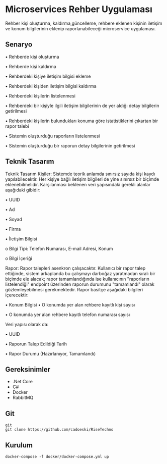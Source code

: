 # Microservices Rehber Uygulaması

Rehber kişi oluşturma, kaldırma,güncelleme, rehbere eklenen kişinin iletişim ve konum bilgilerinin eklenip raporlanabileceği microservice uygulaması.

 
## Senaryo

• Rehberde kişi oluşturma

• Rehberde kişi kaldırma

• Rehberdeki kişiye iletişim bilgisi ekleme

• Rehberdeki kişiden iletişim bilgisi kaldırma

• Rehberdeki kişilerin listelenmesi

• Rehberdeki bir kişiyle ilgili iletişim bilgilerinin de yer aldığı detay bilgilerin 
getirilmesi

• Rehberdeki kişilerin bulundukları konuma göre istatistiklerini çıkartan bir rapor 
talebi

• Sistemin oluşturduğu raporların listelenmesi

• Sistemin oluşturduğu bir raporun detay bilgilerinin getirilmesi

 ## Teknik Tasarım
 
 Teknik Tasarım
Kişiler: Sistemde teorik anlamda sınırsız sayıda kişi kaydı yapılabilecektir. Her kişiye 
bağlı iletişim bilgileri de yine sınırsız bir biçimde eklenebilmelidir.
Karşılanması beklenen veri yapısındaki gerekli alanlar aşağıdaki gibidir:

• UUID

• Ad

• Soyad

• Firma

• İletişim Bilgisi

o Bilgi Tipi: Telefon Numarası, E-mail Adresi, Konum

o Bilgi İçeriği

Rapor: Rapor talepleri asenkron çalışacaktır. Kullanıcı bir rapor talep ettiğinde, sistem 
arkaplanda bu çalışmayı darboğaz yaratmadan sıralı bir biçimde ele alacak; rapor 
tamamlandığında ise kullanıcının "raporların listelendiği" endpoint üzerinden raporun 
durumunu "tamamlandı" olarak gözlemleyebilmesi gerekmektedir.
Rapor basitçe aşağıdaki bilgileri içerecektir:

• Konum Bilgisi
• O konumda yer alan rehbere kayıtlı kişi sayısı

• O konumda yer alan rehbere kayıtlı telefon numarası sayısı

Veri yapısı olarak da:

• UUID

• Raporun Talep Edildiği Tarih

• Rapor Durumu (Hazırlanıyor, Tamamlandı)

## Gereksinimler


+ .Net Core
+  C#
+  Docker
+  RabbitMQ

## Git


```
git
git clone https://github.com/cadoeski/RiseTechno

```
 
## Kurulum

```
docker-compose -f docker/docker-compose.yml up 
```

